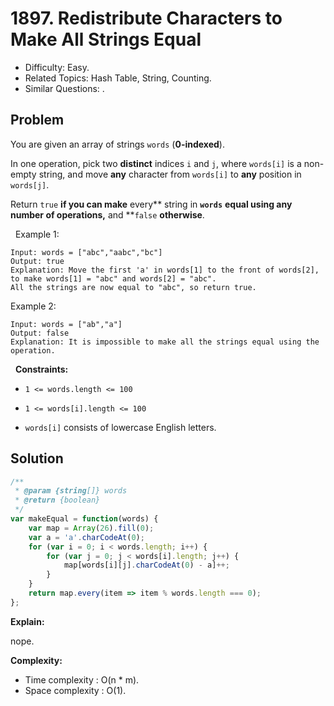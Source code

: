 # 1897. Redistribute Characters to Make All Strings Equal

- Difficulty: Easy.
- Related Topics: Hash Table, String, Counting.
- Similar Questions: .

## Problem

You are given an array of strings `words` (**0-indexed**).

In one operation, pick two **distinct** indices `i` and `j`, where `words[i]` is a non-empty string, and move **any** character from `words[i]` to **any** position in `words[j]`.

Return `true` **if you can make** every** string in **`words`** **equal **using **any** number of operations**,** and **`false` **otherwise**.

 
Example 1:

```
Input: words = ["abc","aabc","bc"]
Output: true
Explanation: Move the first 'a' in words[1] to the front of words[2],
to make words[1] = "abc" and words[2] = "abc".
All the strings are now equal to "abc", so return true.
```

Example 2:

```
Input: words = ["ab","a"]
Output: false
Explanation: It is impossible to make all the strings equal using the operation.
```

 
**Constraints:**


	
- `1 <= words.length <= 100`
	
- `1 <= words[i].length <= 100`
	
- `words[i]` consists of lowercase English letters.



## Solution

```javascript
/**
 * @param {string[]} words
 * @return {boolean}
 */
var makeEqual = function(words) {
    var map = Array(26).fill(0);
    var a = 'a'.charCodeAt(0);
    for (var i = 0; i < words.length; i++) {
        for (var j = 0; j < words[i].length; j++) {
            map[words[i][j].charCodeAt(0) - a]++;
        }
    }
    return map.every(item => item % words.length === 0);
};
```

**Explain:**

nope.

**Complexity:**

* Time complexity : O(n * m).
* Space complexity : O(1).
